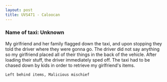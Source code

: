 ```yaml
---
layout: post
title: UVS471 - Caloocan
---
```


### Name of taxi: Unknown

My girlfriend and her family flagged down the taxi, and upon stopping they told the driver where they were gonna go. The driver did not say anything so my girlfriend placed all of their things in the back of the vehicle. After loading their stuff, the driver immediately sped off. The taxi had to be chased down by kids in order to retrieve my girlfriend's items. 

```Left behind items, Malicious mischief```
